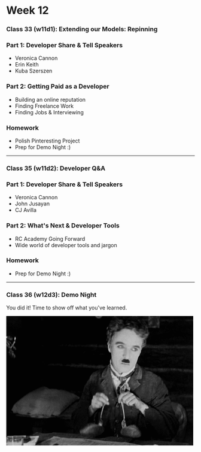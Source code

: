 # Week 12


### Class 33 (w11d1): Extending our Models: Repinning

### Part 1: Developer Share & Tell Speakers
* Veronica Cannon
* Erin Keith
* Kuba Szerszen

### Part 2: Getting Paid as a Developer
* Building an online reputation
* Finding Freelance Work
* Finding Jobs & Interviewing

### Homework
* Polish Pinteresting Project
* Prep for Demo Night :)

---

### Class 35 (w11d2): Developer Q&A

### Part 1: Developer Share & Tell Speakers
* Veronica Cannon
* John Jusayan
* CJ Avilla

### Part 2: What's Next & Developer Tools
* RC Academy Going Forward
* Wide world of developer tools and jargon

### Homework
* Prep for Demo Night :)

---

### Class 36 (w12d3): Demo Night

You did it! Time to show off what you've learned.

![dnce](./images/man.gif)
